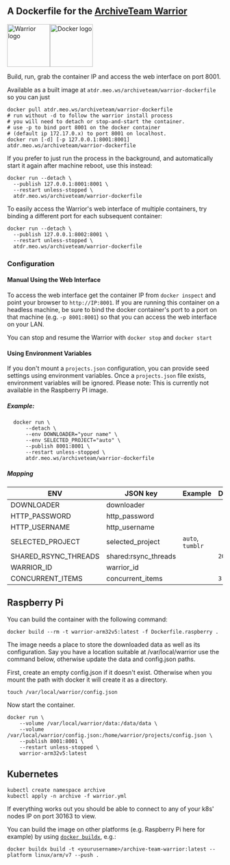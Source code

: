 ## A Dockerfile for the [ArchiveTeam Warrior](https://www.archiveteam.org/index.php?title=ArchiveTeam_Warrior)
<img alt="Warrior logo" src="https://www.archiveteam.org/images/f/f3/Archive_team.png" height="100px"><img alt="Docker logo" src="https://upload.wikimedia.org/wikipedia/commons/7/79/Docker_%28container_engine%29_logo.png" height="100px">


Build, run, grab the container IP and access the web interface on port 8001.

Available as a built image at `atdr.meo.ws/archiveteam/warrior-dockerfile` so you can just 

```
docker pull atdr.meo.ws/archiveteam/warrior-dockerfile
# run without -d to follow the warrior install process
# you will need to detach or stop-and-start the container.
# use -p to bind port 8001 on the docker container
# (default ip 172.17.0.x) to port 8001 on localhost.
docker run [-d] [-p 127.0.0.1:8001:8001] atdr.meo.ws/archiveteam/warrior-dockerfile
```

If you prefer to just run the process in the background, and automatically start it again after machine reboot, use this instead:

``` shell-interaction
docker run --detach \
  --publish 127.0.0.1:8001:8001 \
  --restart unless-stopped \
  atdr.meo.ws/archiveteam/warrior-dockerfile
```

To easily access the Warrior's web interface of multiple containers, try binding a different port for each subsequent container:

``` shell-interaction
docker run --detach \
  --publish 127.0.0.1:8002:8001 \
  --restart unless-stopped \
  atdr.meo.ws/archiveteam/warrior-dockerfile
```


### Configuration


#### Manual Using the Web Interface
To access the web interface get the container IP from `docker inspect` and point your browser to `http://IP:8001`. If you are running this container on a headless machine, be sure to bind the docker container's port to a port on that machine (e.g. `-p 8001:8001`) so that you can access the web interface on your LAN.

You can stop and resume the Warrior with `docker stop` and `docker start`


#### Using Environment Variables

If you don't mount a `projects.json` configuration, you can provide seed settings using
environment variables. Once a `projects.json` file exists, environment variables
will be ignored. Please note: This is currently not available in the Raspberry PI image.

##### Example:

```shell
  docker run \
      --detach \
      --env DOWNLOADER="your name" \
      --env SELECTED_PROJECT="auto" \
      --publish 8001:8001 \
      --restart unless-stopped \
      atdr.meo.ws/archiveteam/warrior-dockerfile
```

##### Mapping

| ENV                  | JSON key             | Example           | Default |
|----------------------|----------------------|-------------------|---------|
| DOWNLOADER           | downloader           |                   |         |
| HTTP_PASSWORD        | http_password        |                   |         |
| HTTP_USERNAME        | http_username        |                   |         |
| SELECTED_PROJECT     | selected_project     | `auto`, `tumblr`  |         |
| SHARED_RSYNC_THREADS | shared:rsync_threads |                   | `20`    |
| WARRIOR_ID           | warrior_id           |                   |         |
| CONCURRENT_ITEMS     | concurrent_items     |                   | `3`     |

## Raspberry Pi
You can build the container with the following command:
``` shell-interaction
docker build --rm -t warrior-arm32v5:latest -f Dockerfile.raspberry .
```

The image needs a place to store the downloaded data as well as its
configuration.  Say you have a location suitable at /var/local/warrior
use the command below, otherwise update the data and config.json paths.

First, create an empty config.json if it doesn't exist.  Otherwise when you
mount the path with docker it will create it as a directory.
``` shell-interaction
touch /var/local/warrior/config.json
```

Now start the container.
``` shell-interaction
docker run \
	--volume /var/local/warrior/data:/data/data \
	--volume /var/local/warrior/config.json:/home/warrior/projects/config.json \
	--publish 8001:8001 \
	--restart unless-stopped \
	warrior-arm32v5:latest
```

## Kubernetes

``` shell-interaction
kubectl create namespace archive
kubectl apply -n archive -f warrior.yml
```

If everything works out you should be able to connect to any of your k8s' nodes IP on port 30163 to view.

You can build the image on other platforms (e.g. Raspberry Pi here for example) by using [`docker buildx`](https://github.com/docker/buildx), e.g.:

``` shell-interaction
docker buildx build -t <yourusername>/archive-team-warrior:latest --platform linux/arm/v7 --push .
```
